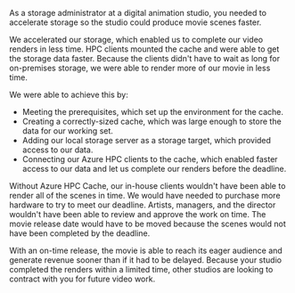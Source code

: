 As a storage administrator at a digital animation studio, you needed to accelerate storage so the studio could produce movie scenes faster.

We accelerated our storage, which enabled us to complete our video renders in less time. HPC clients mounted the cache and were able to get the storage data faster. Because the clients didn't have to wait as long for on-premises storage, we were able to render more of our movie in less time.

We were able to achieve this by:

- Meeting the prerequisites, which set up the environment for the cache.
- Creating a correctly-sized cache, which was large enough to store the data for our working set.
- Adding our local storage server as a storage target, which provided access to our data.
- Connecting our Azure HPC clients to the cache, which enabled faster access to our data and let us complete our renders before the deadline.

Without Azure HPC Cache, our in-house clients wouldn't have been able to render all of the scenes in time. We would have needed to purchase more hardware to try to meet our deadline. Artists, managers, and the director wouldn't have been able to review and approve the work on time. The movie release date would have to be moved because the scenes would not have been completed by the deadline.

With an on-time release, the movie is able to reach its eager audience and generate revenue sooner than if it had to be delayed. Because your studio completed the renders within a limited time, other studios are looking to contract with you for future video work.
